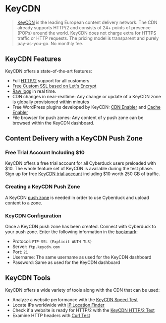 KeyCDN
====

> [KeyCDN](https://www.keycdn.com/) is the leading European content delivery network. The CDN already supports HTTP/2 and consists of 24+ points of presence (POPs) around the world. KeyCDN does not charge extra for HTTPS traffic or HTTP requests. The pricing model is transparent and purely pay-as-you-go. No monthly fee.

## KeyCDN Features

KeyCDN offers a state-of-the-art features:
- Full [HTTP/2](https://www.keycdn.com/blog/keycdn-http2-support/) support for all customers
- [Free Custom SSL based on Let's Encrypt](https://www.keycdn.com/support/use-letsencrypt-with-keycdn-to-enable-ssl-tls/)
- [Raw logs](https://www.keycdn.com/support/cdn-log-format/) in real time.
- CDN changes in near-realtime: Any change or update of a KeyCDN zone is globally provisioned within minutes
- Free WordPress plugins developed by KeyCDN: [CDN Enabler](https://wordpress.org/plugins/cdn-enabler/) and [Cache Enabler](https://wordpress.org/plugins/cache-enabler/)
- File browser for push zones: Any content of y push zone can be browsed within the KeyCDN dashboard.

## Content Delivery with a KeyCDN Push Zone

### Free Trial Account Including $10

KeyCDN offers a free trial account for all Cyberduck users preloaded with \$10. The whole feature set of KeyCDN is available during the test phase. Sign up for free [KeyCDN trial account](https://www.keycdn.com/?a=7) including $10 worth 250 GB of traffic.

### Creating a KeyCDN Push Zone

A KeyCDN [push zone](https://www.keycdn.com/support/create-a-push-zone/) is needed in order to use Cyberduck and upload content to a zone.

### KeyCDN Configuration

Once a KeyCDN push zone has been created. Connect with Cyberduck to your push zone. Enter the following information in the [bookmark](../../cyberduck/bookmarks.md):

- Protocol: `FTP-SSL (Explicit AUTH TLS)`
- Server: `ftp.keycdn.com`
- Port: `21`
- Username: The same username as used for the KeyCDN dashboard
- Password: Same as used for the KeyCDN dashboard

## KeyCDN Tools

KeyCDN offers a wide variety of tools along with the CDN that can be used:

- Analyze a website performance with the [KeyCDN Speed Test](https://tools.keycdn.com/speed)
- Locate IPs worldwide with [IP Location Finder](https://tools.keycdn.com/geo)
- Check if a website is ready for HTTP/2 with the [KeyCDN HTTP/2 Test](https://tools.keycdn.com/http2-test)
- Examine HTTP headers with [Curl Test](https://tools.keycdn.com/curl)